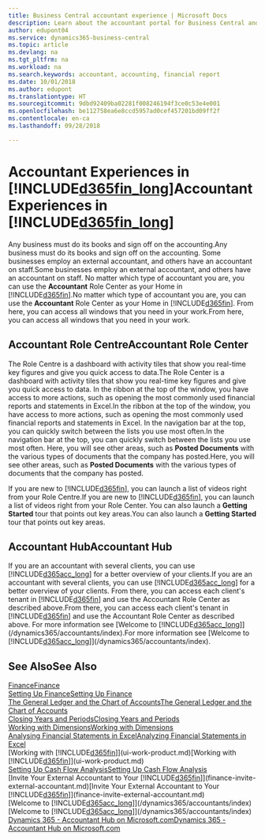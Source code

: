 ```yaml
---
title: Business Central accountant experience | Microsoft Docs
description: Learn about the accountant portal for Business Central and the Accountant Role Centre that supports internal and external accountants in the client company.
author: edupont04
ms.service: dynamics365-business-central
ms.topic: article
ms.devlang: na
ms.tgt_pltfrm: na
ms.workload: na
ms.search.keywords: accountant, accounting, financial report
ms.date: 10/01/2018
ms.author: edupont
ms.translationtype: HT
ms.sourcegitcommit: 9dbd92409ba02281f008246194f3ce0c53e4e001
ms.openlocfilehash: be112758ea6e8ccd5957ad0cef457201bd09ff2f
ms.contentlocale: en-ca
ms.lasthandoff: 09/28/2018

---
```

# <a name="accountant-experiences-in-included365finlongincludesd365finlongmdmd"></a><span data-ttu-id="4d5c9-103">Accountant Experiences in [!INCLUDE[d365fin_long](includes/d365fin_long_md.md)]</span><span class="sxs-lookup"><span data-stu-id="4d5c9-103">Accountant Experiences in [!INCLUDE[d365fin_long](includes/d365fin_long_md.md)]</span></span>
<span data-ttu-id="4d5c9-104">Any business must do its books and sign off on the accounting.</span><span class="sxs-lookup"><span data-stu-id="4d5c9-104">Any business must do its books and sign off on the accounting.</span></span> <span data-ttu-id="4d5c9-105">Some businesses employ an external accountant, and others have an accountant on staff.</span><span class="sxs-lookup"><span data-stu-id="4d5c9-105">Some businesses employ an external accountant, and others have an accountant on staff.</span></span> <span data-ttu-id="4d5c9-106">No matter which type of accountant you are, you can use the **Accountant** Role Center as your Home in [!INCLUDE[d365fin](includes/d365fin_md.md)].</span><span class="sxs-lookup"><span data-stu-id="4d5c9-106">No matter which type of accountant you are, you can use the **Accountant** Role Center as your Home in [!INCLUDE[d365fin](includes/d365fin_md.md)].</span></span> <span data-ttu-id="4d5c9-107">From here, you can access all windows that you need in your work.</span><span class="sxs-lookup"><span data-stu-id="4d5c9-107">From here, you can access all windows that you need in your work.</span></span>  

## <a name="accountant-role-center"></a><span data-ttu-id="4d5c9-108">Accountant Role Centre</span><span class="sxs-lookup"><span data-stu-id="4d5c9-108">Accountant Role Center</span></span>
<span data-ttu-id="4d5c9-109">The Role Centre is a dashboard with activity tiles that show you real-time key figures and give you quick access to data.</span><span class="sxs-lookup"><span data-stu-id="4d5c9-109">The Role Center is a dashboard with activity tiles that show you real-time key figures and give you quick access to data.</span></span> <span data-ttu-id="4d5c9-110">In the ribbon at the top of the window, you have access to more actions, such as opening the most commonly used financial reports and statements in Excel.</span><span class="sxs-lookup"><span data-stu-id="4d5c9-110">In the ribbon at the top of the window, you have access to more actions, such as opening the most commonly used financial reports and statements in Excel.</span></span> <span data-ttu-id="4d5c9-111">In the navigation bar at the top, you can quickly switch between the lists you use most often.</span><span class="sxs-lookup"><span data-stu-id="4d5c9-111">In the navigation bar at the top, you can quickly switch between the lists you use most often.</span></span> <span data-ttu-id="4d5c9-112">Here, you will see other areas, such as **Posted Documents** with the various types of documents that the company has posted.</span><span class="sxs-lookup"><span data-stu-id="4d5c9-112">Here, you will see other areas, such as **Posted Documents** with the various types of documents that the company has posted.</span></span>  

<span data-ttu-id="4d5c9-113">If you are new to [!INCLUDE[d365fin](includes/d365fin_md.md)], you can launch a list of videos right from your Role Centre.</span><span class="sxs-lookup"><span data-stu-id="4d5c9-113">If you are new to [!INCLUDE[d365fin](includes/d365fin_md.md)], you can launch a list of videos right from your Role Center.</span></span> <span data-ttu-id="4d5c9-114">You can also launch a **Getting Started** tour that points out key areas.</span><span class="sxs-lookup"><span data-stu-id="4d5c9-114">You can also launch a **Getting Started** tour that points out key areas.</span></span>  

## <a name="accountant-hub"></a><span data-ttu-id="4d5c9-115">Accountant Hub</span><span class="sxs-lookup"><span data-stu-id="4d5c9-115">Accountant Hub</span></span>
<span data-ttu-id="4d5c9-116">If you are an accountant with several clients, you can use [!INCLUDE[d365acc_long](includes/d365acc_long_md.md)] for a better overview of your clients.</span><span class="sxs-lookup"><span data-stu-id="4d5c9-116">If you are an accountant with several clients, you can use [!INCLUDE[d365acc_long](includes/d365acc_long_md.md)] for a better overview of your clients.</span></span> <span data-ttu-id="4d5c9-117">From there, you can access each client's tenant in [!INCLUDE[d365fin](includes/d365fin_md.md)] and use the Accountant Role Center as described above.</span><span class="sxs-lookup"><span data-stu-id="4d5c9-117">From there, you can access each client's tenant in [!INCLUDE[d365fin](includes/d365fin_md.md)] and use the Accountant Role Center as described above.</span></span> <span data-ttu-id="4d5c9-118">For more information see [Welcome to [!INCLUDE[d365acc_long](includes/d365acc_long_md.md)]](/dynamics365/accountants/index).</span><span class="sxs-lookup"><span data-stu-id="4d5c9-118">For more information see [Welcome to [!INCLUDE[d365acc_long](includes/d365acc_long_md.md)]](/dynamics365/accountants/index).</span></span>  

## <a name="see-also"></a><span data-ttu-id="4d5c9-119">See Also</span><span class="sxs-lookup"><span data-stu-id="4d5c9-119">See Also</span></span>
[<span data-ttu-id="4d5c9-120">Finance</span><span class="sxs-lookup"><span data-stu-id="4d5c9-120">Finance</span></span>](finance.md)  
[<span data-ttu-id="4d5c9-121">Setting Up Finance</span><span class="sxs-lookup"><span data-stu-id="4d5c9-121">Setting Up Finance</span></span>](finance-setup-finance.md)  
[<span data-ttu-id="4d5c9-122">The General Ledger and the Chart of Accounts</span><span class="sxs-lookup"><span data-stu-id="4d5c9-122">The General Ledger and the Chart of Accounts</span></span>](finance-general-ledger.md)  
[<span data-ttu-id="4d5c9-123">Closing Years and Periods</span><span class="sxs-lookup"><span data-stu-id="4d5c9-123">Closing Years and Periods</span></span>](year-close-years-periods.md)  
[<span data-ttu-id="4d5c9-124">Working with Dimensions</span><span class="sxs-lookup"><span data-stu-id="4d5c9-124">Working with Dimensions</span></span>](finance-dimensions.md)  
[<span data-ttu-id="4d5c9-125">Analysing Financial Statements in Excel</span><span class="sxs-lookup"><span data-stu-id="4d5c9-125">Analyzing Financial Statements in Excel</span></span>](finance-analyze-excel.md)  
<span data-ttu-id="4d5c9-126">[Working with [!INCLUDE[d365fin](includes/d365fin_md.md)]](ui-work-product.md)</span><span class="sxs-lookup"><span data-stu-id="4d5c9-126">[Working with [!INCLUDE[d365fin](includes/d365fin_md.md)]](ui-work-product.md)</span></span>  
[<span data-ttu-id="4d5c9-127">Setting Up Cash Flow Analysis</span><span class="sxs-lookup"><span data-stu-id="4d5c9-127">Setting Up Cash Flow Analysis</span></span>](finance-setup-cash-flow-analyses.md)  
<span data-ttu-id="4d5c9-128">[Invite Your External Accountant to Your [!INCLUDE[d365fin](includes/d365fin_md.md)]](finance-invite-external-accountant.md)</span><span class="sxs-lookup"><span data-stu-id="4d5c9-128">[Invite Your External Accountant to Your [!INCLUDE[d365fin](includes/d365fin_md.md)]](finance-invite-external-accountant.md)</span></span>  
<span data-ttu-id="4d5c9-129">[Welcome to [!INCLUDE[d365acc_long](includes/d365acc_long_md.md)]](/dynamics365/accountants/index)</span><span class="sxs-lookup"><span data-stu-id="4d5c9-129">[Welcome to [!INCLUDE[d365acc_long](includes/d365acc_long_md.md)]](/dynamics365/accountants/index)</span></span>  
[<span data-ttu-id="4d5c9-130">Dynamics 365 - Accountant Hub on Microsoft.com</span><span class="sxs-lookup"><span data-stu-id="4d5c9-130">Dynamics 365 - Accountant Hub on Microsoft.com</span></span>](https://www.microsoft.com/en-us/dynamics365/financial-insights-for-accountants)  

